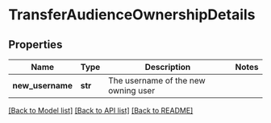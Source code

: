 # TransferAudienceOwnershipDetails

## Properties
Name | Type | Description | Notes
------------ | ------------- | ------------- | -------------
**new_username** | **str** | The username of the new owning user | 

[[Back to Model list]](../README.md#documentation-for-models) [[Back to API list]](../README.md#documentation-for-api-endpoints) [[Back to README]](../README.md)


